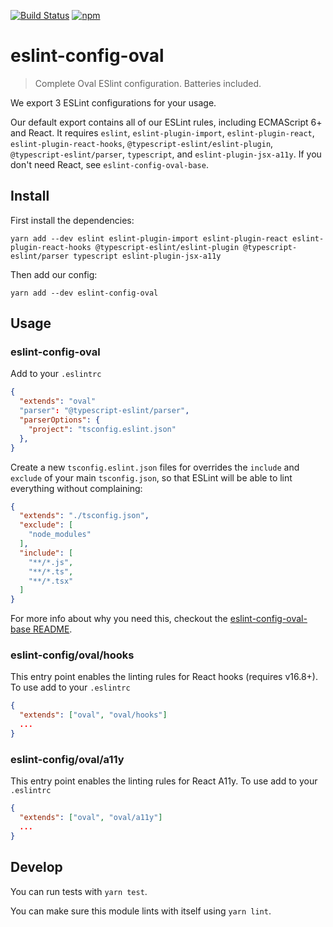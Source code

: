 [![Build Status](https://travis-ci.org/OvalMoney/javascript.svg?branch=master)](https://travis-ci.org/OvalMoney/javascript) [![npm](https://img.shields.io/npm/v/eslint-config-oval.svg?style=flat)](https://www.npmjs.com/package/eslint-config-oval)

# eslint-config-oval

> Complete Oval ESlint configuration. Batteries included.

We export 3 ESLint configurations for your usage.

Our default export contains all of our ESLint rules, including ECMAScript 6+ and React. It requires `eslint`, `eslint-plugin-import`, `eslint-plugin-react`, `eslint-plugin-react-hooks`, `@typescript-eslint/eslint-plugin`, `@typescript-eslint/parser`, `typescript`, and `eslint-plugin-jsx-a11y`. If you don't need React, see `eslint-config-oval-base`.

## Install

First install the dependencies:

```
yarn add --dev eslint eslint-plugin-import eslint-plugin-react eslint-plugin-react-hooks @typescript-eslint/eslint-plugin @typescript-eslint/parser typescript eslint-plugin-jsx-a11y
```

Then add our config:

```
yarn add --dev eslint-config-oval
```

## Usage

### eslint-config-oval

Add to your `.eslintrc`
```json
{
  "extends": "oval"
  "parser": "@typescript-eslint/parser",
  "parserOptions": {
    "project": "tsconfig.eslint.json"
  },
}
```

Create a new `tsconfig.eslint.json` files for overrides the `include` and `exclude` of your main `tsconfig.json`, so that ESLint will be able to lint everything without complaining:
```json
{
  "extends": "./tsconfig.json",
  "exclude": [
    "node_modules"
  ],
  "include": [
    "**/*.js",
    "**/*.ts",
    "**/*.tsx"
  ]
}

```

For more info about why you need this, checkout the [eslint-config-oval-base README](https://github.com/OvalMoney/javascript/tree/master/packages/eslint-config-oval-base).

### eslint-config/oval/hooks

This entry point enables the linting rules for React hooks (requires v16.8+).
To use add to your `.eslintrc`
```json
{
  "extends": ["oval", "oval/hooks"]
  ...
}
```

### eslint-config/oval/a11y

This entry point enables the linting rules for React A11y.
To use add to your `.eslintrc`
```json
{
  "extends": ["oval", "oval/a11y"]
  ...
}
```

## Develop

You can run tests with `yarn test`.

You can make sure this module lints with itself using `yarn lint`.

